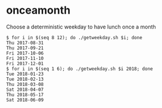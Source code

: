 # onceamonth
Choose a deterministic weekday to have lunch once a month

	$ for i in $(seq 8 12); do ./getweekday.sh $i; done
	Thu 2017-08-31
	Thu 2017-09-21
	Fri 2017-10-06
	Fri 2017-11-10
	Fri 2017-12-01
	$ for i in $(seq 1 6); do ./getweekday.sh $i 2018; done
	Tue 2018-01-23
	Tue 2018-02-13
	Thu 2018-03-08
	Sat 2018-04-07
	Thu 2018-05-17
	Sat 2018-06-09